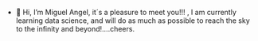 - 👋 Hi, I’m Miguel Angel, it´s a pleasure to meet you!!! , I am currently learning data science, and will do as much as possible to reach the sky to the infinity and beyond!....cheers.


<!---
MiguelAngel3378/MiguelAngel3378 is a ✨ special ✨ repository because its `README.md` (this file) appears on your GitHub profile.
You can click the Preview link to take a look at your changes.
--->
